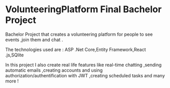 # VolunteeringPlatform Final Bachelor Project
Bachelor Project that creates a volunteering platform for people to see events ,join them and chat .

The technologies used are : ASP .Net Core,Entity Framework,React .js,SQlite

In this project I also create real life features like real-time chatting ,sending automatic emails ,creating accounts and using authorization/authentification with JWT ,creating scheduled tasks and many more ! 
